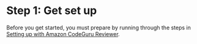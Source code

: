 # Step 1: Get set up<a name="getting-started-prequisites"></a>

 Before you get started, you must prepare by running through the steps in [Setting up with Amazon CodeGuru Reviewer](setting-up-codeguru-reviewer.md)\. 